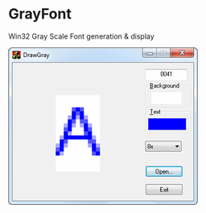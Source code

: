 # GrayFont
Win32 Gray Scale Font generation &amp; display

![alt text](https://github.com/lenniea/GrayFont/raw/master/Doc/Screenshot.png "Screenshot")
